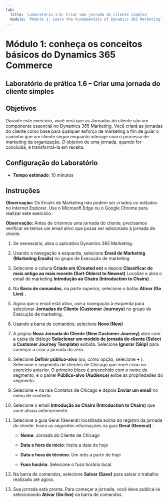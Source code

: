 ```yaml
---
lab:
  title: 'Laboratório 1.6: Criar uma jornada do cliente simples'
  module: 'Module 1: Learn the Fundamentals of Dynamics 365 Marketing'
---
```


<a name="module-1-learn-the-fundamentals-of-dynamics-365-marketing"></a>Módulo 1: conheça os conceitos básicos do Dynamics 365 Commerce
========================

## <a name="practice-lab-16---create-a-simple-customer-journey"></a>Laboratório de prática 1.6 – Criar uma jornada do cliente simples

## <a name="objectives"></a>Objetivos

Durante este exercício, você verá que as Jornadas do cliente são um componente essencial no Dynamics 365 Marketing. Você criará as jornadas do cliente como base para qualquer esforço de marketing a fim de guiar o caminho que um cliente segue enquanto interage com o processo de marketing da organização. O objetivo de uma jornada, quando for concluída, é transformá-la em receita.

## <a name="lab-setup"></a>Configuração do Laboratório

  - **Tempo estimado**: 10 minutos

## <a name="instructions"></a>Instruções

**Observação:** Os Emails de Marketing não podem ser criados ou editados no Internet Explorer. Use o Microsoft Edge ou o Google Chrome para realizar este exercício.

**Observação:** Antes de criarmos uma jornada do cliente, precisamos verificar se temos um email ativo que possa ser adicionado à jornada do cliente. 

1. Se necessário, abra o aplicativo Dynamics 365 Marketing. 

2. Usando a navegação à esquerda, selecione **Email de Marketing (Marketing Emails)** no grupo de Execução de marketing

3. Selecione a coluna **Criado em (Created on)** e depois **Classificar do mais antigo ao mais recente (Sort Olderst to Newest)** Localize e abra o email de marketing **Introdução ao Chairs (Introduction to Chairs)** . 

4. Na **Barra de comandos**, na parte superior, selecione o botão **Ativar (Go Live)** . 

5. Agora que o email está ativo, use a navegação à esquerda para selecionar **Jornadas do Cliente (Customer Journeys)** no grupo de Execução de marketing.

6. Usando a barra de comandos, selecione **Novo (New)** 

7. A página **Nova Jornada do Cliente (New Customer Journey)** abre com a caixa de diálogo **Selecionar um modelo de jornada do cliente (Select a Customer Journey Template)** exibida. Selecione **Ignorar (Skip)** para começar a criar a jornada do zero.

8. Selecione **Definir público-alvo** (ou, como opção, selecione **+** ). Selecione o segmento de clientes de Chicago que você criou no exercício anterior. O primeiro bloco é preenchido com o nome do segmento, e o painel **Público-alvo (Audience)** exibe as propriedades do segmento.

9. Selecione **+** na raia Contatos de Chicago e depois **Enviar um email** no menu de contexto.

10. Selecione o email **Introdução ao Chairs (Introduction to Chairs)** que você ativou anteriormente. 

11. Selecione a guia Geral (General) localizada acima do registro da jornada do cliente. Insira as seguintes informações na guia **Geral (General)** :

    - **Nome**: Jornada do Cliente de Chicago

    - **Data e hora de início**: Insira a data de hoje

    - **Data e hora de término**: Um mês a partir de hoje

    - **Fuso horário**: Selecione o fuso horário local. 

12. Na barra de comandos, selecione **Salvar (Save)** para salvar o trabalho realizado até agora.

13. Sua jornada está pronta. Para começar a jornada, você deve publicá-la selecionando **Ativar (Go live)** na barra de comandos.
